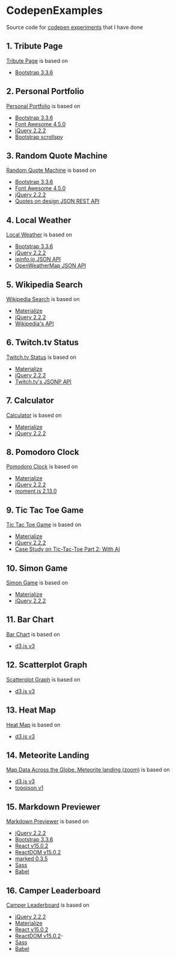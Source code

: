 # CodepenExamples

Source code for [codepen experiments](http://codepen.io/sufflavus/pens/public/) that I have done

## 1. Tribute Page

[Tribute Page](https://codepen.io/sufflavus/full/jqGOXO) is based on 
- [Bootstrap 3.3.6](https://maxcdn.bootstrapcdn.com/bootstrap/3.3.6/css/bootstrap.min.css)

## 2. Personal Portfolio

[Personal Portfolio](https://codepen.io/sufflavus/full/oxGexd) is based on 
- [Bootstrap 3.3.6](https://maxcdn.bootstrapcdn.com/bootstrap/3.3.6/css/bootstrap.min.css) 
- [Font Awesome 4.5.0](https://maxcdn.bootstrapcdn.com/font-awesome/4.5.0/css/font-awesome.min.css) 
- [jQuery 2.2.2](//cdnjs.cloudflare.com/ajax/libs/jquery/2.2.2/jquery.min.js) 
- [Bootstrap scrollspy](http://rawgit.com/twbs/bootstrap/b4c4072679943773a7582daa63f545ba818fa627/js/bootstrap-scrollspy.js)

## 3. Random Quote Machine

[Random Quote Machine](http://codepen.io/sufflavus/full/aNErgQ) is based on 
- [Bootstrap 3.3.6](https://maxcdn.bootstrapcdn.com/bootstrap/3.3.6/css/bootstrap.min.css) 
- [Font Awesome 4.5.0](https://maxcdn.bootstrapcdn.com/font-awesome/4.5.0/css/font-awesome.min.css) 
- [jQuery 2.2.2](//cdnjs.cloudflare.com/ajax/libs/jquery/2.2.2/jquery.min.js) 
- [Quotes on design JSON REST API](http://quotesondesign.com/api-v4-0/)

## 4. Local Weather

[Local Weather](http://codepen.io/sufflavus/full/QNQjPV/) is based on 
- [Bootstrap 3.3.6](https://maxcdn.bootstrapcdn.com/bootstrap/3.3.6/css/bootstrap.min.css) 
- [jQuery 2.2.2](//cdnjs.cloudflare.com/ajax/libs/jquery/2.2.2/jquery.min.js) 
- [ipinfo.io JSON API](http://ipinfo.io/)
- [OpenWeatherMap JSON API](http://openweathermap.org/current#current_JSON)

## 5. Wikipedia Search 

[Wikipedia Search](http://codepen.io/sufflavus/full/XdZZYV/) is based on 
- [Materialize](https://cdnjs.cloudflare.com/ajax/libs/materialize/0.97.6/css/materialize.min.css) 
- [jQuery 2.2.2](//cdnjs.cloudflare.com/ajax/libs/jquery/2.2.2/jquery.min.js) 
- [Wikipedia's API](http://www.mediawiki.org/wiki/API:Main_page)

## 6. Twitch.tv Status

[Twitch.tv Status](http://codepen.io/sufflavus/full/bpvbOV/) is based on 
- [Materialize](https://cdnjs.cloudflare.com/ajax/libs/materialize/0.97.6/css/materialize.min.css) 
- [jQuery 2.2.2](//cdnjs.cloudflare.com/ajax/libs/jquery/2.2.2/jquery.min.js) 
- [Twitch.tv's JSONP API](https://github.com/justintv/Twitch-API/blob/master/v3_resources/streams.md#get-streamschannel)

## 7. Calculator

[Calculator](http://codepen.io/sufflavus/full/EKEOOr/) is based on 
- [Materialize](https://cdnjs.cloudflare.com/ajax/libs/materialize/0.97.6/css/materialize.min.css) 
- [jQuery 2.2.2](//cdnjs.cloudflare.com/ajax/libs/jquery/2.2.2/jquery.min.js) 

## 8. Pomodoro Clock

[Pomodoro Clock](http://codepen.io/sufflavus/full/pyVVgV/) is based on 
- [Materialize](https://cdnjs.cloudflare.com/ajax/libs/materialize/0.97.6/css/materialize.min.css) 
- [jQuery 2.2.2](//cdnjs.cloudflare.com/ajax/libs/jquery/2.2.2/jquery.min.js) 
- [moment.js 2.13.0](http://momentjs.com/downloads/moment.min.js) 

## 9. Tic Tac Toe Game

[Tic Tac Toe Game](http://codepen.io/sufflavus/full/RaBqje/) is based on 
- [Materialize](https://cdnjs.cloudflare.com/ajax/libs/materialize/0.97.6/css/materialize.min.css) 
- [jQuery 2.2.2](//cdnjs.cloudflare.com/ajax/libs/jquery/2.2.2/jquery.min.js) 
- [Case Study on Tic-Tac-Toe Part 2: With AI](http://www3.ntu.edu.sg/home/ehchua/programming/java/javagame_tictactoe_ai.html) 

## 10. Simon Game

[Simon Game](http://codepen.io/sufflavus/full/MyPLVB/) is based on 
- [Materialize](https://cdnjs.cloudflare.com/ajax/libs/materialize/0.97.6/css/materialize.min.css) 
- [jQuery 2.2.2](//cdnjs.cloudflare.com/ajax/libs/jquery/2.2.2/jquery.min.js) 

## 11. Bar Chart

[Bar Chart](http://codepen.io/sufflavus/full/EKMgBN/) is based on 
- [d3.js v3](https://d3js.org/d3.v3.min.js) 

## 12. Scatterplot Graph

[Scatterplot Graph](http://codepen.io/sufflavus/full/RamLEJ/) is based on 
- [d3.js v3](https://d3js.org/d3.v3.min.js) 

## 13. Heat Map

[Heat Map](http://codepen.io/sufflavus/full/oxRJRb/) is based on 
- [d3.js v3](https://d3js.org/d3.v3.min.js) 

## 14. Meteorite Landing

[Map Data Across the Globe. Meteorite landing (zoom)](http://codepen.io/sufflavus/full/pyXNwY/) is based on 
- [d3.js v3](https://d3js.org/d3.v3.min.js) 
- [topojson v1](http://d3js.org/topojson.v1.min.js)

## 15. Markdown Previewer

[Markdown Previewer](http://codepen.io/sufflavus/full/LNKmMP/) is based on 
- [jQuery 2.2.2](//cdnjs.cloudflare.com/ajax/libs/jquery/2.2.2/jquery.min.js) 
- [Bootstrap 3.3.6](https://maxcdn.bootstrapcdn.com/bootstrap/3.3.6/css/bootstrap.min.css) 
- [React v15.0.2](https://cdnjs.cloudflare.com/ajax/libs/react/15.0.2/react.min.js) 
- [ReactDOM v15.0.2](https://cdnjs.cloudflare.com/ajax/libs/react/15.0.2/react-dom.js)
- [marked 0.3.5](https://cdnjs.cloudflare.com/ajax/libs/marked/0.3.5/marked.min.js)
- [Sass](http://sass-lang.com/)
- [Babel](https://babeljs.io/)

## 16. Camper Leaderboard

[Camper Leaderboard](http://codepen.io/sufflavus/full/RazqBE/) is based on 
- [jQuery 2.2.2](//cdnjs.cloudflare.com/ajax/libs/jquery/2.2.2/jquery.min.js) 
- [Materialize](https://cdnjs.cloudflare.com/ajax/libs/materialize/0.97.6/css/materialize.min.css) 
- [React v15.0.2](https://cdnjs.cloudflare.com/ajax/libs/react/15.0.2/react.min.js) 
- [ReactDOM v15.0.2](https://cdnjs.cloudflare.com/ajax/libs/react/15.0.2/react-dom.js)- 
- [Sass](http://sass-lang.com/)
- [Babel](https://babeljs.io/)